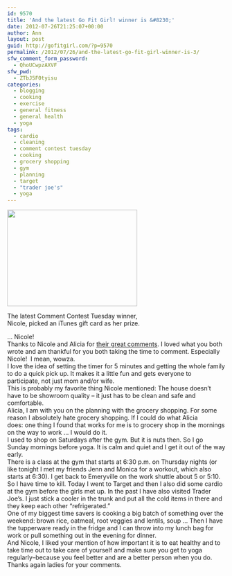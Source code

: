 ```yaml
---
id: 9570
title: 'And the latest Go Fit Girl! winner is &#8230;'
date: 2012-07-26T21:25:07+00:00
author: Ann
layout: post
guid: http://gofitgirl.com/?p=9570
permalink: /2012/07/26/and-the-latest-go-fit-girl-winner-is-3/
sfw_comment_form_password:
  - QhoUCwpzAXVF
sfw_pwd:
  - ZTbJ5F0tyisu
categories:
  - blogging
  - cooking
  - exercise
  - general fitness
  - general health
  - yoga
tags:
  - cardio
  - cleaning
  - comment contest tuesday
  - cooking
  - grocery shopping
  - gym
  - planning
  - target
  - "trader joe's"
  - yoga
---
```

<div id="attachment_9571" style="width: 310px" class="wp-caption alignleft">
  <a href="http://gofitgirl.com/?attachment_id=9571" rel="attachment wp-att-9571"><img class="size-medium wp-image-9571" title="amazn.itunes" src="http://gofitgirl.com/wp-content/uploads/2012/07/amazn.itunes-300x223.jpg" alt="" width="300" height="223" /></a>
  
  <p class="wp-caption-text">
    The latest Comment Contest Tuesday winner, Nicole, picked an iTunes gift card as her prize.
  </p>
</div>

  
&#8230; Nicole!  
Thanks to Nicole and Alicia for [their great comments](http://gofitgirl.com/?p=9544#comments). I loved what you both wrote and am thankful for you both taking the time to comment. Especially Nicole!  I mean, wowza.  
I love the idea of setting the timer for 5 minutes and getting the whole family to do a quick pick up. It makes it a little fun and gets everyone to participate, not just mom and/or wife.  
This is probably my favorite thing Nicole mentioned: The house doesn’t have to be showroom quality – it just has to be clean and safe and comfortable.  
Alicia, I am with you on the planning with the grocery shopping. For some reason I absolutely hate grocery shopping. If I could do what Alicia does: one thing I found that works for me is to grocery shop in the mornings on the way to work &#8230; I would do it.  
I used to shop on Saturdays after the gym. But it is nuts then. So I go Sunday mornings before yoga. It is calm and quiet and I get it out of the way early.  
There is a class at the gym that starts at 6:30 p.m. on Thursday nights (or like tonight I met my friends Jenn and Monica for a workout, which also starts at 6:30). I get back to Emeryville on the work shuttle about 5 or 5:10. So I have time to kill. Today I went to Target and then I also did some cardio at the gym before the girls met up. In the past I have also visited Trader Joe&#8217;s. I just stick a cooler in the trunk and put all the cold items in there and they keep each other &#8220;refrigerated.&#8221;  
One of my biggest time savers is cooking a big batch of something over the weekend: brown rice, oatmeal, root veggies and lentils, soup &#8230; Then I have the tupperware ready in the fridge and I can throw into my lunch bag for work or pull something out in the evening for dinner.  
And Nicole, I liked your mention of how important it is to eat healthy and to take time out to take care of yourself and make sure you get to yoga regularly&#8211;because you feel better and are a better person when you do.  
Thanks again ladies for your comments.